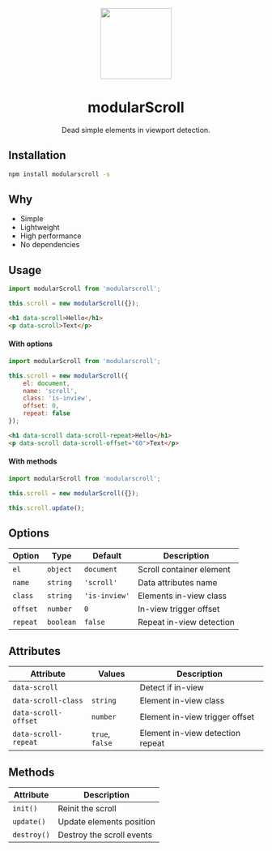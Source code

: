 <p align="center">
    <a href="https://github.com/modularbp/modular-boilerplate">
        <img src="https://user-images.githubusercontent.com/4596862/37635200-aa3271b2-2bd0-11e8-8a65-9cafa0addd67.png" height="140">
    </a>
</p>
<h1 align="center">modularScroll</h1>
<p align="center">Dead simple elements in viewport detection.</p>

## Installation
```sh
npm install modularscroll -s
```

## Why
- Simple
- Lightweight
- High performance
- No dependencies

## Usage
```js
import modularScroll from 'modularscroll';

this.scroll = new modularScroll({});
```
```html
<h1 data-scroll>Hello</h1>
<p data-scroll>Text</p>
```

#### With options
```js
import modularScroll from 'modularscroll';

this.scroll = new modularScroll({
    el: document,
    name: 'scroll',
    class: 'is-inview',
    offset: 0,
    repeat: false
});
```
```html
<h1 data-scroll data-scroll-repeat>Hello</h1>
<p data-scroll data-scroll-offset="60">Text</p>
```

#### With methods
```js
import modularScroll from 'modularscroll';

this.scroll = new modularScroll({});

this.scroll.update();
```

## Options
| Option | Type | Default | Description |
| ------ | ---- | ------- | ----------- |
| `el` | `object` | `document` | Scroll container element |
| `name` | `string` | `'scroll'` | Data attributes name |
| `class` | `string` | `'is-inview'` | Elements in-view class |
| `offset` | `number` | `0` | In-view trigger offset |
| `repeat` | `boolean` | `false` | Repeat in-view detection |

## Attributes
| Attribute | Values | Description |
| --------- | ------ | ----------- |
| `data-scroll` |  | Detect if in-view |
| `data-scroll-class` | `string` | Element in-view class  |
| `data-scroll-offset` | `number` | Element in-view trigger offset |
| `data-scroll-repeat` | `true`, `false` | Element in-view detection repeat |

## Methods
| Attribute | Description |
| --------- | ----------- |
| `init()` | Reinit the scroll |
| `update()` | Update elements position  |
| `destroy()` | Destroy the scroll events |
